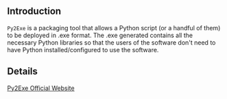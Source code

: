 ## Introduction ##

`Py2Exe` is a packaging tool that allows a Python script (or a handful of them) to be deployed in .exe format. The .exe generated contains all the necessary Python libraries so that the users of the software don't need to have Python installed/configured to use the software.

## Details ##

[Py2Exe Official Website](http://www.py2exe.org/)